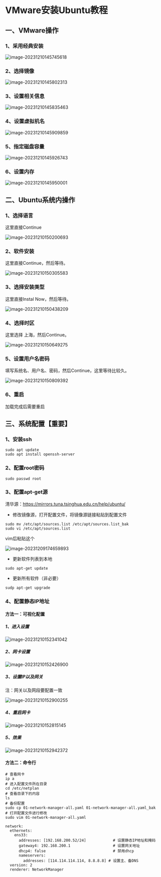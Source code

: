# VMware安装Ubuntu教程

## 一、VMware操作

### 1、采用经典安装

![image-20231210145745618](imgs/image-20231210145745618.png)

### 2、选择镜像

![image-20231210145802313](imgs/image-20231210145802313.png)

### 3、设置相关信息

![image-20231210145835463](imgs/image-20231210145835463.png)

### 4、设置虚拟机名

![image-20231210145909859](imgs/image-20231210145909859.png)

### 5、指定磁盘容量

![image-20231210145926743](imgs/image-20231210145926743.png)

### 6、设置内存

![image-20231210145950001](imgs/image-20231210145950001.png)

## 二、Ubuntu系统内操作

### 1、选择语言

这里直接Continue

![image-20231210150200693](imgs/image-20231210150200693.png)

### 2、软件安装

这里直接Continue，然后等待。

![image-20231210150305583](imgs/image-20231210150305583.png)



### 3、选择安装类型

这里直接Instal Now，然后等待。

![image-20231210150438209](imgs/image-20231210150438209.png)

### 4、选择时区

这里选择 上海，然后Continue。

![image-20231210150649275](imgs/image-20231210150649275.png)

### 5、设置用户名密码

填写系统名、用户名、密码，然后Continue，这里等待比较久。

![image-20231210150809392](imgs/image-20231210150809392.png)

### 6、重启

加载完成后需要重启

## 三、系统配置【重要】

### 1、安装ssh

```shell
sudo apt update
sudo apt install openssh-server
```

### 2、配置root密码

```shell
sudo passwd root
```

### 3、配置apt-get源

清华源：https://mirrors.tuna.tsinghua.edu.cn/help/ubuntu/

- 修改镜像源，打开配置文件，将镜像源链接粘贴到配置文件

```shell
sudo mv /etc/apt/sources.list /etc/apt/sources.list_bak
sudo vi /etc/apt/sources.list
```

vim后粘贴这个

![image-20231209174659893](imgs/image-20231209174659893.png)

- 更新软件列表到本地

```shell
sudo apt-get update
```

- 更新所有软件（非必要）

```shell
sudp apt-get upgrade
```

### 4、配置静态IP地址

#### 方法一：可视化配置

##### 1、进入设置

![image-20231210152341042](imgs/image-20231210152341042.png)

##### 2、网卡设置

![image-20231210152426900](imgs/image-20231210152426900.png)

##### 3、设置IP以及网关

注：网关以及网段要配置一致

![image-20231210152900255](imgs/image-20231210152900255.png)

##### 4、重启网卡

![image-20231210152815145](imgs/image-20231210152815145.png)

##### 5、效果

![image-20231210152942372](imgs/image-20231210152942372.png)

#### 方法二：命令行

```shell
# 查看网卡
ip a
# 进入配置文件所在目录
cd /etc/netplan
# 查看目录下的内容
ls
# 备份配置
sudo cp 01-network-manager-all.yaml 01-network-manager-all.yaml_bak
# 打开配置文件进行修改
sudo vim 01-network-manager-all.yaml

network:
  ethernets:
    ens33:
      addresses: [192.168.200.52/24]          	# 设置静态IP地址和掩码
      gateway4: 192.168.200.1             		# 设置网关地址
      dhcp4: false                            	# 禁用dhcp
      nameservers:
        addresses: [114.114.114.114, 8.8.8.8] # 设置主、备DNS
  version: 2
  renderer: NetworkManager
```